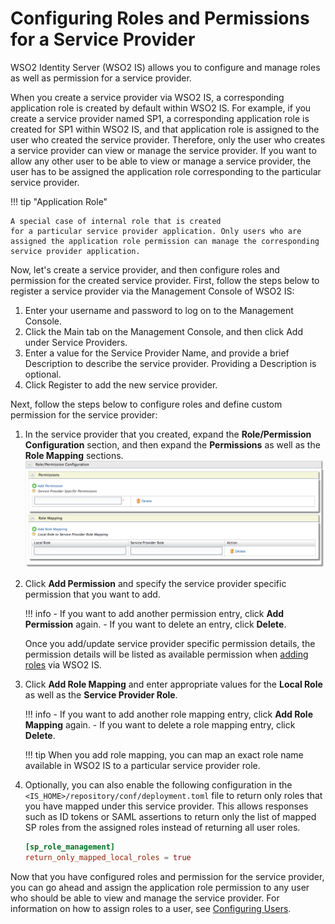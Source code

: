 # Configuring Roles and Permissions for a Service Provider

WSO2 Identity Server (WSO2 IS) allows you to configure and manage roles
as well as permission for a service provider.

When you create a service provider via WSO2 IS, a corresponding
application role is created by default within WSO2 IS. For example, if
you create a service provider named SP1, a corresponding application
role is created for SP1 within WSO2 IS, and that application role is
assigned to the user who created the service provider. Therefore, only
the user who creates a service provider can view or manage the service
provider. If you want to allow any other user to be able to view or
manage a service provider, the user has to be assigned the application
role corresponding to the particular service provider.

!!! tip "Application Role"
    
    A special case of internal role that is created
    for a particular service provider application. Only users who are
    assigned the application role permission can manage the corresponding
    service provider application.
    

Now, let's create a service provider, and then configure roles and
permission for the created service provider.
First, follow the steps below to register a service provider via the Management Console of WSO2 IS:

1.  Enter your username and password to log on to the Management Console.
2.  Click the Main tab on the Management Console, and then click Add under Service Providers.
3.  Enter a value for the Service Provider Name, and provide a brief Description to describe the service provider. Providing a Description is optional.
4.  Click Register to add the new service provider.

Next, follow the steps below to configure roles and define custom permission for the service provider:

1.  In the service provider that you created, expand the
    **Role/Permission Configuration** section, and then expand the
    **Permissions** as well as the **Role Mapping** sections.  
    ![role-mapping](../assets/img/using-wso2-identity-server/role-mapping.png)

2.  Click **Add Permission** and specify the service provider specific
    permission that you want to add.
    
    !!! info 
        -   If you want to add another permission entry, click **Add
            Permission** again.
        -   If you want to delete an entry, click **Delete**.

    Once you add/update service provider specific permission details,
    the permission details will be listed as available permission when
    [adding
    roles](../../learn/configuring-roles-and-permissions#adding-a-user-role)
    via WSO2 IS.

3.  Click **Add Role Mapping** and enter appropriate values for the
    **Local Role** as well as the **Service Provider Role**.

    !!! info 
        -   If you want to add another role mapping entry, click **Add Role
            Mapping** again.
        -   If you want to delete a role mapping entry, click **Delete**.

    !!! tip
        When you add role mapping, you can map an exact role name available
        in WSO2 IS to a particular service provider role.
    
4. Optionally, you can also enable the following configuration in the `<IS_HOME>/repository/conf/deployment.toml` file to return only roles that you have mapped under this service provider. This allows responses such as ID tokens or SAML assertions to return only the list of mapped SP roles from the assigned roles instead of returning all user roles.

    ```toml
    [sp_role_management]
    return_only_mapped_local_roles = true
    ```
    
Now that you have configured roles and permission for the service
provider, you can go ahead and assign the application role permission to
any user who should be able to view and manage the service provider. For
information on how to assign roles to a user, see [Configuring
Users](../../learn/configuring-users).
